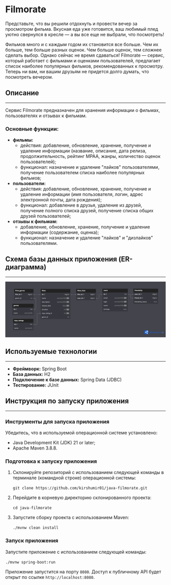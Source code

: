# Filmorate

Представьте, что вы решили отдохнуть и провести вечер за просмотром фильма. Вкусная еда уже готовится, ваш любимый плед уютно свернулся в кресле — а вы все еще не выбрали, что посмотреть!

Фильмов много и с каждым годом их становится все больше. Чем их больше, тем больше разных оценок. Чем больше оценок, тем сложнее сделать выбор. Однако сейчас не время сдаваться! Filmorate — сервис, который работает с фильмами и оценками пользователей, предлагает список наиболее популярных фильмов, рекомендованных к просмотру. Теперь ни вам, ни вашим друзьям не придется долго думать, что посмотреть вечером.

## Описание
___
Сервис Filmorate предназначен для хранения информации о фильмах, пользователях и отзывах к фильмам.
<br>

### Основные функции:
- **фильмы:** 
  - действия: добавление, обновление, хранение, получение и удаление информации (название, описание, дата релиза, продолжительность, рейтинг MPAA, жанры,  количество оценок пользователей);
  - функционал: назначение и удаление "лайков" пользователями, получение пользователем списка наиболее популярных фильмов;
- **пользователи:**
  - действия: добавление, обновление, хранение, получение и удаление информации (имя пользователя, логин, адрес электронной почты, дата рождения);
  - функционал: добавление в друзья, удаление из друзей, получение полного списка друзей, получение списка общих друзей пользователей;
- **отзывы к фильмам:**
  - добавление, обновление, хранение, получение и удаление информации (содержание, оценка);
  - функционал: назначение и удаление "лайков" и "дизлайков" пользователями.

## Схема базы данных приложения (ER-диаграмма)

---
![ER-diagram](https://github.com/kirshumir01/java-filmorate/blob/main/java-filmorate-diagram.png)

## Используемые технологии

---
- **Фреймворк:** Spring Boot
- **База данных:** H2
- **Подключение к базе данных:** Spring Data (JDBC)
- **Тестирование:** JUnit

## Инструкция по запуску приложения

---

### Инструменты для запуска приложения

Убедитесь, что в используемой операционной системе установлено:
- Java Development Kit (JDK) 21 or later;
- Apache Maven 3.8.8.

### Подготовка к запуску приложения

1. Склонируйте репозиторий с использованием следующей команды в терминале (командной строке) операционной системы:

   `git clone https://github.com/kirshumir01/java-filmorate.git`

2. Перейдите в корневую директорию склонированного проекта:

   `cd java-filmorate`

3. Запустите сборку проекта с использованием Maven:

   `./mvnw clean install`

### Запуск приложения

Запустите приложение с использованием следующей команды:

`./mvnw spring-boot:run`

Приложение запустится на порту `8080`. Доступ к публичному API будет открыт по ссылке `http://localhost:8080`.
